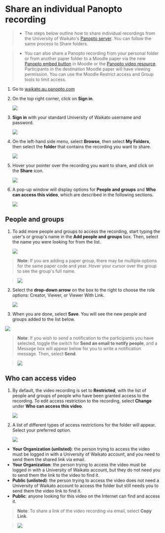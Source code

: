 # Share an individual Panopto recording

> - The steps below outline how to share individual recordings from the University of Waikato's <a href="https://waikato.au.panopto.com/Panopto/Pages/Home.aspx" target="_blank">Panopto server</a>. You can follow the same process to Share folders.

> - You can also share a Panopto recording from your personal folder or from another paper folder to a Moodle paper via the new [Panopto embed button](the-panopto-embed-button.md) in Moodle or the [Panopto video resource](add-panopto-video-resource-in-moodle.md). Participants in the destination Moodle paper will have viewing permission. You can use the Moodle Restrict access and Group tools to limit access.

1. Go to [waikato.au.panopto.com](https://waikato.au.panopto.com)
   
2. On the top right corner, click on **Sign in**.
   
   ![](images/signin-button-panopto-homepage.webp)

3. **Sign in** with your standard University of Waikato username and password.
   
   ![](images/panopto-waikato-signin.webp)

4. On the left-hand side menu, select **Browse**, then select **My Folders**, then select the **folder** that contains the recording you want to share.

    ![](images/staff-panopto-browse-myfolder.png)

6. Hover your pointer over the recording you want to share, and click on the **Share** icon.

    ![](images/panopto-share-recording.png)

8. A pop-up window will display options for **People and groups** and **Who can access this video**, which are described in the following sections.

    ![](images/staff-panopto-share-individual-recording-pop-up-window.webp)
   

 ## People and groups

 1. To add more people and groups to access the recording, start typing the user's or group's name in the **Add people and groups** box. Then, select the name you were looking for from the list.

     ![](images/staff-panopto-share-folder-add-people-groups-box.webp)

> **Note**: If you are adding a paper group, there may be multiple options for the same paper code and year. Hover your cursor over the group to see the group's full name.

> ![](images/staff-panopto-share-folder-paper-groups-name.webp)

2. Select the **drop-down arrow** on the box to the right to choose the role options: Creator, Viewer, or Viewer With Link.

   ![](images/staff-panopto-share-folder-role-option.webp)

 3. When you are done, select **Save**. You will see the new people and groups added to the list below.

   ![](images/staff-panopto-share-folder-select-save.webp)

> **Note**: If you wish to send a notification to the participants you have selected, toggle the switch for **Send an email to notify people**, and a Message box will appear below for you to write a notification message. Then, select **Send**.

> ![](images/staff-panopto-share-folder-notify-message.webp)


## Who can access video

1. By default, the video recording is set to **Restricted**, with the list of people and groups of people who have been granted access to the recording. To edit access restriction to the recording, select **Change** under **Who can access this video**.

   ![](images/staff-panopto-share-individual-recording-change-access-restriction.webp)

2. A list of different types of access restrictions for the folder will appear. Select your preferred option.

   ![](images/staff-panopto-share-individual-recording-access-options.webp)

* **Your Organization (unlisted)**: the person trying to access the video must be logged in with a University of Waikato account, and you need to send them the shared link via email.
* **Your Organization**: the person trying to access the video must be logged in with a University of Waikato account, but they do not need you to send them the link to the video to find it.
* **Public (unlisted)**: the person trying to access the video does not need a University of Waikato account to access the folder but still needs you to send them the video link to find it.
* **Public**: anyone looking for this video on the Internet can find and access it.

> **Note**: To share a link of the video recording via email, select **Copy Link**.

> ![](images/staff-panopto-share-individual-recording-copy-link.webp)
   
